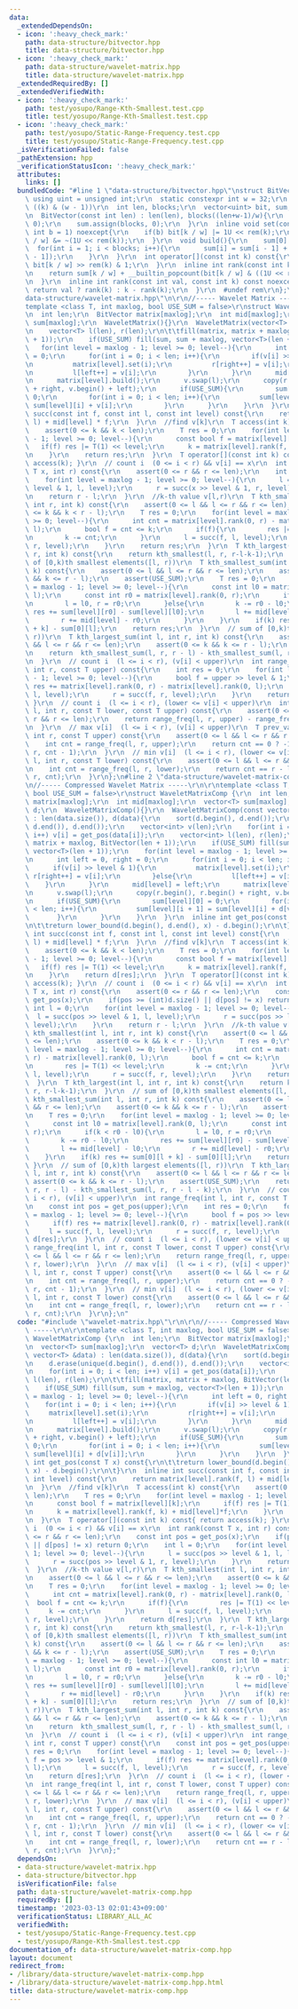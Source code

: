 ```yaml
---
data:
  _extendedDependsOn:
  - icon: ':heavy_check_mark:'
    path: data-structure/bitvector.hpp
    title: data-structure/bitvector.hpp
  - icon: ':heavy_check_mark:'
    path: data-structure/wavelet-matrix.hpp
    title: data-structure/wavelet-matrix.hpp
  _extendedRequiredBy: []
  _extendedVerifiedWith:
  - icon: ':heavy_check_mark:'
    path: test/yosupo/Range-Kth-Smallest.test.cpp
    title: test/yosupo/Range-Kth-Smallest.test.cpp
  - icon: ':heavy_check_mark:'
    path: test/yosupo/Static-Range-Frequency.test.cpp
    title: test/yosupo/Static-Range-Frequency.test.cpp
  _isVerificationFailed: false
  _pathExtension: hpp
  _verificationStatusIcon: ':heavy_check_mark:'
  attributes:
    links: []
  bundledCode: "#line 1 \"data-structure/bitvector.hpp\"\nstruct BitVector {\r\n \
    \ using uint = unsigned int;\r\n  static constexpr int w = 32;\r\n  #define rem(k)\
    \ ((k) & (w - 1))\r\n  int len, blocks;\r\n  vector<uint> bit, sum;\r\n  BitVector(){}\r\
    \n  BitVector(const int len) : len(len), blocks((len+w-1)/w){\r\n    bit.assign(blocks,\
    \ 0);\r\n    sum.assign(blocks, 0);\r\n  }\r\n  inline void set(const int k, const\
    \ int b = 1) noexcept{\r\n    if(b) bit[k / w] |= 1U << rem(k);\r\n    else bit[k\
    \ / w] &= ~(1U << rem(k));\r\n  }\r\n  void build(){\r\n    sum[0] = 0;\r\n  \
    \  for(int i = 1; i < blocks; i++){\r\n      sum[i] = sum[i - 1] + __builtin_popcount(bit[i\
    \ - 1]);\r\n    }\r\n  }\r\n  int operator[](const int k) const{\r\n    return\
    \ bit[k / w] >> rem(k) & 1;\r\n  }\r\n  inline int rank(const int k) const noexcept{\r\
    \n    return sum[k / w] + __builtin_popcount(bit[k / w] & ((1U << rem(k)) - 1));\r\
    \n  }\r\n  inline int rank(const int val, const int k) const noexcept{\r\n   \
    \ return val ? rank(k) : k - rank(k);\r\n  }\r\n  #undef rem\r\n};\n#line 2 \"\
    data-structure/wavelet-matrix.hpp\"\n\r\n//----- Wavelet Matrix -----\r\n\r\n\
    template <class T, int maxlog, bool USE_SUM = false>\r\nstruct WaveletMatrix {\r\
    \n  int len;\r\n  BitVector matrix[maxlog];\r\n  int mid[maxlog];\r\n  vector<T>\
    \ sum[maxlog];\r\n  WaveletMatrix(){}\r\n  WaveletMatrix(vector<T> v) : len(v.size()){\r\
    \n    vector<T> l(len), r(len);\r\n\t\tfill(matrix, matrix + maxlog, BitVector(len\
    \ + 1));\r\n    if(USE_SUM) fill(sum, sum + maxlog, vector<T>(len + 1));\r\n \
    \   for(int level = maxlog - 1; level >= 0; level--){\r\n      int left = 0, right\
    \ = 0;\r\n      for(int i = 0; i < len; i++){\r\n        if(v[i] >> level & 1){\r\
    \n          matrix[level].set(i);\r\n          r[right++] = v[i];\r\n        }else{\r\
    \n          l[left++] = v[i];\r\n        }\r\n      }\r\n      mid[level] = left;\r\
    \n      matrix[level].build();\r\n      v.swap(l);\r\n      copy(r.begin(), r.begin()\
    \ + right, v.begin() + left);\r\n      if(USE_SUM){\r\n        sum[level][0] =\
    \ 0;\r\n        for(int i = 0; i < len; i++){\r\n          sum[level][i + 1] =\
    \ sum[level][i] + v[i];\r\n        }\r\n      }\r\n    }\r\n  }\r\n  inline int\
    \ succ(const int f, const int l, const int level) const{\r\n    return matrix[level].rank(f,\
    \ l) + mid[level] * f;\r\n  }\r\n  //find v[k]\r\n  T access(int k) const{\r\n\
    \    assert(0 <= k && k < len);\r\n    T res = 0;\r\n    for(int level = maxlog\
    \ - 1; level >= 0; level--){\r\n      const bool f = matrix[level][k];\r\n   \
    \   if(f) res |= T(1) << level;\r\n      k = matrix[level].rank(f, k) + mid[level]*f;\r\
    \n    }\r\n    return res;\r\n  }\r\n  T operator[](const int k) const{ return\
    \ access(k); }\r\n  // count i  (0 <= i < r) && v[i] == x\r\n  int rank(const\
    \ T x, int r) const{\r\n    assert(0 <= r && r <= len);\r\n    int l = 0;\r\n\
    \    for(int level = maxlog - 1; level >= 0; level--){\r\n      l = succ(x >>\
    \ level & 1, l, level);\r\n      r = succ(x >> level & 1, r, level);\r\n    }\r\
    \n    return r - l;\r\n  }\r\n  //k-th value v[l,r)\r\n  T kth_smallest(int l,\
    \ int r, int k) const{\r\n    assert(0 <= l && l <= r && r <= len);\r\n    assert(0\
    \ <= k && k < r - l);\r\n    T res = 0;\r\n    for(int level = maxlog - 1; level\
    \ >= 0; level--){\r\n      int cnt = matrix[level].rank(0, r) - matrix[level].rank(0,\
    \ l);\r\n      bool f = cnt <= k;\r\n      if(f){\r\n        res |= T(1) << level;\r\
    \n        k -= cnt;\r\n      }\r\n      l = succ(f, l, level);\r\n      r = succ(f,\
    \ r, level);\r\n    }\r\n    return res;\r\n  }\r\n  T kth_largest(int l, int\
    \ r, int k) const{\r\n    return kth_smallest(l, r, r-l-k-1);\r\n  }\r\n  // sum\
    \ of [0,k)th smallest elements([l, r))\r\n  T kth_smallest_sum(int l, int r, int\
    \ k) const{\r\n    assert(0 <= l && l <= r && r <= len);\r\n    assert(0 <= k\
    \ && k <= r - l);\r\n    assert(USE_SUM);\r\n    T res = 0;\r\n    for(int level\
    \ = maxlog - 1; level >= 0; level--){\r\n      const int l0 = matrix[level].rank(0,\
    \ l);\r\n      const int r0 = matrix[level].rank(0, r);\r\n      if(k < r0 - l0){\r\
    \n        l = l0, r = r0;\r\n      }else{\r\n        k -= r0 - l0;\r\n       \
    \ res += sum[level][r0] - sum[level][l0];\r\n        l += mid[level] - l0;\r\n\
    \        r += mid[level] - r0;\r\n      }\r\n    }\r\n    if(k) res += sum[0][l\
    \ + k] - sum[0][l];\r\n    return res;\r\n  }\r\n  // sum of [0,k)th largest elements([l,\
    \ r))\r\n  T kth_largest_sum(int l, int r, int k) const{\r\n    assert(0 <= l\
    \ && l <= r && r <= len);\r\n    assert(0 <= k && k <= r - l);\r\n    assert(USE_SUM);\r\
    \n    return  kth_smallest_sum(l, r, r - l) - kth_smallest_sum(l, r, r - l - k);\r\
    \n  }\r\n  // count i  (l <= i < r), (v[i] < upper)\r\n  int range_freq(int l,\
    \ int r, const T upper) const{\r\n    int res = 0;\r\n    for(int level = maxlog\
    \ - 1; level >= 0; level--){\r\n      bool f = upper >> level & 1;\r\n      if(f)\
    \ res += matrix[level].rank(0, r) - matrix[level].rank(0, l);\r\n      l = succ(f,\
    \ l, level);\r\n      r = succ(f, r, level);\r\n    }\r\n    return res;\r\n \
    \ }\r\n  // count i  (l <= i < r), (lower <= v[i] < upper)\r\n  int range_freq(int\
    \ l, int r, const T lower, const T upper) const{\r\n    assert(0 <= l && l <=\
    \ r && r <= len);\r\n    return range_freq(l, r, upper) - range_freq(l, r, lower);\r\
    \n  }\r\n  // max v[i]  (l <= i < r), (v[i] < upper)\r\n  T prev_value(int l,\
    \ int r, const T upper) const{\r\n    assert(0 <= l && l <= r && r <= len);\r\n\
    \    int cnt = range_freq(l, r, upper);\r\n    return cnt == 0 ? -1 : kth_smallest(l,\
    \ r, cnt - 1);\r\n  }\r\n  // min v[i]  (l <= i < r), (lower <= v[i])\r\n  T next_value(int\
    \ l, int r, const T lower) const{\r\n    assert(0 <= l && l <= r && r <= len);\r\
    \n    int cnt = range_freq(l, r, lower);\r\n    return cnt == r - l ? -1 : kth_smallest(l,\
    \ r, cnt);\r\n  }\r\n};\n#line 2 \"data-structure/wavelet-matrix-comp.hpp\"\n\r\
    \n//----- Compressed Wavelet Matrix -----\r\n\r\ntemplate <class T, int maxlog,\
    \ bool USE_SUM = false>\r\nstruct WaveletMatrixComp {\r\n  int len;\r\n  BitVector\
    \ matrix[maxlog];\r\n  int mid[maxlog];\r\n  vector<T> sum[maxlog];\r\n  vector<T>\
    \ d;\r\n  WaveletMatrixComp(){}\r\n  WaveletMatrixComp(const vector<T> &data)\
    \ : len(data.size()), d(data){\r\n    sort(d.begin(), d.end());\r\n    d.erase(unique(d.begin(),\
    \ d.end()), d.end());\r\n    vector<int> v(len);\r\n    for(int i = 0; i < len;\
    \ i++) v[i] = get_pos(data[i]);\r\n    vector<int> l(len), r(len);\r\n\t\tfill(matrix,\
    \ matrix + maxlog, BitVector(len + 1));\r\n    if(USE_SUM) fill(sum, sum + maxlog,\
    \ vector<T>(len + 1));\r\n    for(int level = maxlog - 1; level >= 0; level--){\r\
    \n      int left = 0, right = 0;\r\n      for(int i = 0; i < len; i++){\r\n  \
    \      if(v[i] >> level & 1){\r\n          matrix[level].set(i);\r\n         \
    \ r[right++] = v[i];\r\n        }else{\r\n          l[left++] = v[i];\r\n    \
    \    }\r\n      }\r\n      mid[level] = left;\r\n      matrix[level].build();\r\
    \n      v.swap(l);\r\n      copy(r.begin(), r.begin() + right, v.begin() + left);\r\
    \n      if(USE_SUM){\r\n        sum[level][0] = 0;\r\n        for(int i = 0; i\
    \ < len; i++){\r\n          sum[level][i + 1] = sum[level][i] + d[v[i]];\r\n \
    \       }\r\n      }\r\n    }\r\n  }\r\n  inline int get_pos(const T x) const{\r\
    \n\t\treturn lower_bound(d.begin(), d.end(), x) - d.begin();\r\n\t}\r\n  inline\
    \ int succ(const int f, const int l, const int level) const{\r\n    return matrix[level].rank(f,\
    \ l) + mid[level] * f;\r\n  }\r\n  //find v[k]\r\n  T access(int k) const{\r\n\
    \    assert(0 <= k && k < len);\r\n    T res = 0;\r\n    for(int level = maxlog\
    \ - 1; level >= 0; level--){\r\n      const bool f = matrix[level][k];\r\n   \
    \   if(f) res |= T(1) << level;\r\n      k = matrix[level].rank(f, k) + mid[level]*f;\r\
    \n    }\r\n    return d[res];\r\n  }\r\n  T operator[](const int k) const{ return\
    \ access(k); }\r\n  // count i  (0 <= i < r) && v[i] == x\r\n  int rank(const\
    \ T x, int r) const{\r\n    assert(0 <= r && r <= len);\r\n    const int pos =\
    \ get_pos(x);\r\n    if(pos >= (int)d.size() || d[pos] != x) return 0;\r\n   \
    \ int l = 0;\r\n    for(int level = maxlog - 1; level >= 0; level--){\r\n    \
    \  l = succ(pos >> level & 1, l, level);\r\n      r = succ(pos >> level & 1, r,\
    \ level);\r\n    }\r\n    return r - l;\r\n  }\r\n  //k-th value v[l,r)\r\n  T\
    \ kth_smallest(int l, int r, int k) const{\r\n    assert(0 <= l && l <= r && r\
    \ <= len);\r\n    assert(0 <= k && k < r - l);\r\n    T res = 0;\r\n    for(int\
    \ level = maxlog - 1; level >= 0; level--){\r\n      int cnt = matrix[level].rank(0,\
    \ r) - matrix[level].rank(0, l);\r\n      bool f = cnt <= k;\r\n      if(f){\r\
    \n        res |= T(1) << level;\r\n        k -= cnt;\r\n      }\r\n      l = succ(f,\
    \ l, level);\r\n      r = succ(f, r, level);\r\n    }\r\n    return d[res];\r\n\
    \  }\r\n  T kth_largest(int l, int r, int k) const{\r\n    return kth_smallest(l,\
    \ r, r-l-k-1);\r\n  }\r\n  // sum of [0,k)th smallest elements([l, r))\r\n  T\
    \ kth_smallest_sum(int l, int r, int k) const{\r\n    assert(0 <= l && l <= r\
    \ && r <= len);\r\n    assert(0 <= k && k <= r - l);\r\n    assert(USE_SUM);\r\
    \n    T res = 0;\r\n    for(int level = maxlog - 1; level >= 0; level--){\r\n\
    \      const int l0 = matrix[level].rank(0, l);\r\n      const int r0 = matrix[level].rank(0,\
    \ r);\r\n      if(k < r0 - l0){\r\n        l = l0, r = r0;\r\n      }else{\r\n\
    \        k -= r0 - l0;\r\n        res += sum[level][r0] - sum[level][l0];\r\n\
    \        l += mid[level] - l0;\r\n        r += mid[level] - r0;\r\n      }\r\n\
    \    }\r\n    if(k) res += sum[0][l + k] - sum[0][l];\r\n    return res;\r\n \
    \ }\r\n  // sum of [0,k)th largest elements([l, r))\r\n  T kth_largest_sum(int\
    \ l, int r, int k) const{\r\n    assert(0 <= l && l <= r && r <= len);\r\n   \
    \ assert(0 <= k && k <= r - l);\r\n    assert(USE_SUM);\r\n    return  kth_smallest_sum(l,\
    \ r, r - l) - kth_smallest_sum(l, r, r - l - k);\r\n  }\r\n  // count i  (l <=\
    \ i < r), (v[i] < upper)\r\n  int range_freq(int l, int r, const T upper) const{\r\
    \n    const int pos = get_pos(upper);\r\n    int res = 0;\r\n    for(int level\
    \ = maxlog - 1; level >= 0; level--){\r\n      bool f = pos >> level & 1;\r\n\
    \      if(f) res += matrix[level].rank(0, r) - matrix[level].rank(0, l);\r\n \
    \     l = succ(f, l, level);\r\n      r = succ(f, r, level);\r\n    }\r\n    return\
    \ d[res];\r\n  }\r\n  // count i  (l <= i < r), (lower <= v[i] < upper)\r\n  int\
    \ range_freq(int l, int r, const T lower, const T upper) const{\r\n    assert(0\
    \ <= l && l <= r && r <= len);\r\n    return range_freq(l, r, upper) - range_freq(l,\
    \ r, lower);\r\n  }\r\n  // max v[i]  (l <= i < r), (v[i] < upper)\r\n  T prev_value(int\
    \ l, int r, const T upper) const{\r\n    assert(0 <= l && l <= r && r <= len);\r\
    \n    int cnt = range_freq(l, r, upper);\r\n    return cnt == 0 ? -1 : kth_smallest(l,\
    \ r, cnt - 1);\r\n  }\r\n  // min v[i]  (l <= i < r), (lower <= v[i])\r\n  T next_value(int\
    \ l, int r, const T lower) const{\r\n    assert(0 <= l && l <= r && r <= len);\r\
    \n    int cnt = range_freq(l, r, lower);\r\n    return cnt == r - l ? -1 : kth_smallest(l,\
    \ r, cnt);\r\n  }\r\n};\n"
  code: "#include \"wavelet-matrix.hpp\"\r\n\r\n//----- Compressed Wavelet Matrix\
    \ -----\r\n\r\ntemplate <class T, int maxlog, bool USE_SUM = false>\r\nstruct\
    \ WaveletMatrixComp {\r\n  int len;\r\n  BitVector matrix[maxlog];\r\n  int mid[maxlog];\r\
    \n  vector<T> sum[maxlog];\r\n  vector<T> d;\r\n  WaveletMatrixComp(){}\r\n  WaveletMatrixComp(const\
    \ vector<T> &data) : len(data.size()), d(data){\r\n    sort(d.begin(), d.end());\r\
    \n    d.erase(unique(d.begin(), d.end()), d.end());\r\n    vector<int> v(len);\r\
    \n    for(int i = 0; i < len; i++) v[i] = get_pos(data[i]);\r\n    vector<int>\
    \ l(len), r(len);\r\n\t\tfill(matrix, matrix + maxlog, BitVector(len + 1));\r\n\
    \    if(USE_SUM) fill(sum, sum + maxlog, vector<T>(len + 1));\r\n    for(int level\
    \ = maxlog - 1; level >= 0; level--){\r\n      int left = 0, right = 0;\r\n  \
    \    for(int i = 0; i < len; i++){\r\n        if(v[i] >> level & 1){\r\n     \
    \     matrix[level].set(i);\r\n          r[right++] = v[i];\r\n        }else{\r\
    \n          l[left++] = v[i];\r\n        }\r\n      }\r\n      mid[level] = left;\r\
    \n      matrix[level].build();\r\n      v.swap(l);\r\n      copy(r.begin(), r.begin()\
    \ + right, v.begin() + left);\r\n      if(USE_SUM){\r\n        sum[level][0] =\
    \ 0;\r\n        for(int i = 0; i < len; i++){\r\n          sum[level][i + 1] =\
    \ sum[level][i] + d[v[i]];\r\n        }\r\n      }\r\n    }\r\n  }\r\n  inline\
    \ int get_pos(const T x) const{\r\n\t\treturn lower_bound(d.begin(), d.end(),\
    \ x) - d.begin();\r\n\t}\r\n  inline int succ(const int f, const int l, const\
    \ int level) const{\r\n    return matrix[level].rank(f, l) + mid[level] * f;\r\
    \n  }\r\n  //find v[k]\r\n  T access(int k) const{\r\n    assert(0 <= k && k <\
    \ len);\r\n    T res = 0;\r\n    for(int level = maxlog - 1; level >= 0; level--){\r\
    \n      const bool f = matrix[level][k];\r\n      if(f) res |= T(1) << level;\r\
    \n      k = matrix[level].rank(f, k) + mid[level]*f;\r\n    }\r\n    return d[res];\r\
    \n  }\r\n  T operator[](const int k) const{ return access(k); }\r\n  // count\
    \ i  (0 <= i < r) && v[i] == x\r\n  int rank(const T x, int r) const{\r\n    assert(0\
    \ <= r && r <= len);\r\n    const int pos = get_pos(x);\r\n    if(pos >= (int)d.size()\
    \ || d[pos] != x) return 0;\r\n    int l = 0;\r\n    for(int level = maxlog -\
    \ 1; level >= 0; level--){\r\n      l = succ(pos >> level & 1, l, level);\r\n\
    \      r = succ(pos >> level & 1, r, level);\r\n    }\r\n    return r - l;\r\n\
    \  }\r\n  //k-th value v[l,r)\r\n  T kth_smallest(int l, int r, int k) const{\r\
    \n    assert(0 <= l && l <= r && r <= len);\r\n    assert(0 <= k && k < r - l);\r\
    \n    T res = 0;\r\n    for(int level = maxlog - 1; level >= 0; level--){\r\n\
    \      int cnt = matrix[level].rank(0, r) - matrix[level].rank(0, l);\r\n    \
    \  bool f = cnt <= k;\r\n      if(f){\r\n        res |= T(1) << level;\r\n   \
    \     k -= cnt;\r\n      }\r\n      l = succ(f, l, level);\r\n      r = succ(f,\
    \ r, level);\r\n    }\r\n    return d[res];\r\n  }\r\n  T kth_largest(int l, int\
    \ r, int k) const{\r\n    return kth_smallest(l, r, r-l-k-1);\r\n  }\r\n  // sum\
    \ of [0,k)th smallest elements([l, r))\r\n  T kth_smallest_sum(int l, int r, int\
    \ k) const{\r\n    assert(0 <= l && l <= r && r <= len);\r\n    assert(0 <= k\
    \ && k <= r - l);\r\n    assert(USE_SUM);\r\n    T res = 0;\r\n    for(int level\
    \ = maxlog - 1; level >= 0; level--){\r\n      const int l0 = matrix[level].rank(0,\
    \ l);\r\n      const int r0 = matrix[level].rank(0, r);\r\n      if(k < r0 - l0){\r\
    \n        l = l0, r = r0;\r\n      }else{\r\n        k -= r0 - l0;\r\n       \
    \ res += sum[level][r0] - sum[level][l0];\r\n        l += mid[level] - l0;\r\n\
    \        r += mid[level] - r0;\r\n      }\r\n    }\r\n    if(k) res += sum[0][l\
    \ + k] - sum[0][l];\r\n    return res;\r\n  }\r\n  // sum of [0,k)th largest elements([l,\
    \ r))\r\n  T kth_largest_sum(int l, int r, int k) const{\r\n    assert(0 <= l\
    \ && l <= r && r <= len);\r\n    assert(0 <= k && k <= r - l);\r\n    assert(USE_SUM);\r\
    \n    return  kth_smallest_sum(l, r, r - l) - kth_smallest_sum(l, r, r - l - k);\r\
    \n  }\r\n  // count i  (l <= i < r), (v[i] < upper)\r\n  int range_freq(int l,\
    \ int r, const T upper) const{\r\n    const int pos = get_pos(upper);\r\n    int\
    \ res = 0;\r\n    for(int level = maxlog - 1; level >= 0; level--){\r\n      bool\
    \ f = pos >> level & 1;\r\n      if(f) res += matrix[level].rank(0, r) - matrix[level].rank(0,\
    \ l);\r\n      l = succ(f, l, level);\r\n      r = succ(f, r, level);\r\n    }\r\
    \n    return d[res];\r\n  }\r\n  // count i  (l <= i < r), (lower <= v[i] < upper)\r\
    \n  int range_freq(int l, int r, const T lower, const T upper) const{\r\n    assert(0\
    \ <= l && l <= r && r <= len);\r\n    return range_freq(l, r, upper) - range_freq(l,\
    \ r, lower);\r\n  }\r\n  // max v[i]  (l <= i < r), (v[i] < upper)\r\n  T prev_value(int\
    \ l, int r, const T upper) const{\r\n    assert(0 <= l && l <= r && r <= len);\r\
    \n    int cnt = range_freq(l, r, upper);\r\n    return cnt == 0 ? -1 : kth_smallest(l,\
    \ r, cnt - 1);\r\n  }\r\n  // min v[i]  (l <= i < r), (lower <= v[i])\r\n  T next_value(int\
    \ l, int r, const T lower) const{\r\n    assert(0 <= l && l <= r && r <= len);\r\
    \n    int cnt = range_freq(l, r, lower);\r\n    return cnt == r - l ? -1 : kth_smallest(l,\
    \ r, cnt);\r\n  }\r\n};"
  dependsOn:
  - data-structure/wavelet-matrix.hpp
  - data-structure/bitvector.hpp
  isVerificationFile: false
  path: data-structure/wavelet-matrix-comp.hpp
  requiredBy: []
  timestamp: '2023-03-13 02:01:43+09:00'
  verificationStatus: LIBRARY_ALL_AC
  verifiedWith:
  - test/yosupo/Static-Range-Frequency.test.cpp
  - test/yosupo/Range-Kth-Smallest.test.cpp
documentation_of: data-structure/wavelet-matrix-comp.hpp
layout: document
redirect_from:
- /library/data-structure/wavelet-matrix-comp.hpp
- /library/data-structure/wavelet-matrix-comp.hpp.html
title: data-structure/wavelet-matrix-comp.hpp
---
```

